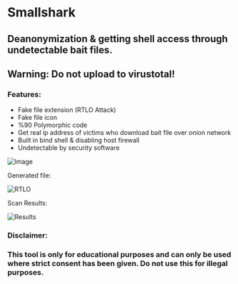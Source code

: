 # Smallshark
## Deanonymization &amp; getting shell access through undetectable bait files.
## Warning: Do not upload to virustotal!
### Features:

- Fake file extension (RTLO Attack)
- Fake file icon
- %90 Polymorphic code
- Get real ip address of victims who download bait file over onion network
- Built in bind shell & disabling host firewall
- Undetectable by security software

![Image](https://user-images.githubusercontent.com/83503290/157923130-11edd2de-8f46-4d15-81fc-8c9dd3d6c7c6.png)

Generated file:

![RTLO](https://user-images.githubusercontent.com/83503290/157925846-b236f942-fe92-4dff-b730-ee9aab65aa3d.png)


Scan Results:

![Results](https://user-images.githubusercontent.com/83503290/157923694-de91a013-ef85-43d9-a364-797c1b2481df.png)

### Disclaimer:
### This tool is only for educational purposes and can only be used where strict consent has been given. Do not use this for illegal purposes.

